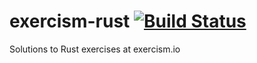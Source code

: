 # exercism-rust [![Build Status](https://travis-ci.org/lbsx/exercism-rust.svg?branch=master)](https://travis-ci.org/lbsx/exercism-rust)
Solutions to Rust exercises at exercism.io
